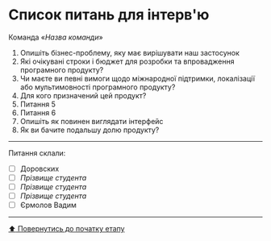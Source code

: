 # Список питань для інтерв'ю
Команда «*Назва команди*»

1. Опишіть бізнес-проблему, яку має вирішувати наш застосунок
2. Які очікувані строки і бюджет для розробки та впровадження програмного продукту?
3. Чи маєте ви певні вимоги щодо міжнародної підтримки, локалізації або мультимовності програмного продукту?
4. Для кого призначений цей продукт?
5. Питання 5
6. Питання 6
7. Опишіть як повинен виглядати інтерфейс
8. Як ви бачите подальшу долю продукту?

---
Питання склали:			

- [ ] Доровских
- [ ] *Прізвище студента*
- [ ] *Прізвище студента*
- [ ] *Прізвище студента*
- [ ] Єрмолов Вадим

---
[:arrow_up: Повернутись до початку етапу](/docs/1.Envisioning/README.md)
